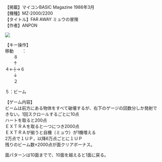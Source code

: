 【掲載】マイコンBASIC Magazine 1986年3月  
【機種】MZ-2000/2200  
【タイトル】FAR AWAY ミュウの冒険  
【作者】ANPON  
  
[![](https://img.youtube.com/vi/M_ICgZ3fm9M/0.jpg)](https://www.youtube.com/watch?v=M_ICgZ3fm9M)  
  
【キー操作】  
移動　　：  
　　８  
　　↑  
４←┼→６  
　　↓  
　　２  
  
５：ビーム  
  
【ゲーム内容】  
ビームは前方にある物体をすべて破壊するが、右下のゲージの回数分しか発射できない。1回スクロールするごとに10点  
ハートを取ると200点  
ＥＸＴＲＡを取ると一つにつき2000点  
ＥＸＴＲＡが揃うと自機（ミュウ）が1機増える  
2万点で１ＵＰ，以降6万点ごとに１ＵＰ  
残りのビーム数×2000点が面クリアボーナス。  
  
面パターンは10面までで、10面を越えると1面に戻る。  
